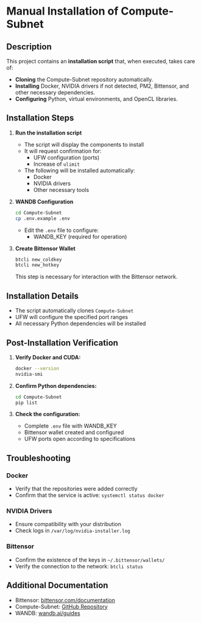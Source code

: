 # Manual Installation of Compute-Subnet

## Description
This project contains an **installation script** that, when executed, takes care of:
* **Cloning** the Compute-Subnet repository automatically.
* **Installing** Docker, NVIDIA drivers if not detected, PM2, Bittensor, and other necessary dependencies.
* **Configuring** Python, virtual environments, and OpenCL libraries.

## Installation Steps

1. **Run the installation script**
   * The script will display the components to install
   * It will request confirmation for:
     - UFW configuration (ports)
     - Increase of `ulimit`
   * The following will be installed automatically:
     - Docker
     - NVIDIA drivers
     - Other necessary tools

2. **WANDB Configuration**
   ```bash
   cd Compute-Subnet
   cp .env.example .env
   ```
   * Edit the `.env` file to configure:
     - WANDB_KEY (required for operation)

3. **Create Bittensor Wallet**
   ```bash
   btcli new_coldkey
   btcli new_hotkey
   ```
   This step is necessary for interaction with the Bittensor network.

## Installation Details
* The script automatically clones `Compute-Subnet`
* UFW will configure the specified port ranges
* All necessary Python dependencies will be installed

## Post-Installation Verification

1. **Verify Docker and CUDA:**
   ```bash
   docker --version
   nvidia-smi
   ```

2. **Confirm Python dependencies:**
   ```bash
   cd Compute-Subnet
   pip list
   ```

3. **Check the configuration:**
   * Complete `.env` file with WANDB_KEY
   * Bittensor wallet created and configured
   * UFW ports open according to specifications

## Troubleshooting

### Docker
* Verify that the repositories were added correctly
* Confirm that the service is active: `systemctl status docker`

### NVIDIA Drivers
* Ensure compatibility with your distribution
* Check logs in `/var/log/nvidia-installer.log`

### Bittensor
* Confirm the existence of the keys in `~/.bittensor/wallets/`
* Verify the connection to the network: `btcli status`

## Additional Documentation
* Bittensor: [bittensor.com/documentation](https://bittensor.com/documentation)
* Compute-Subnet: [GitHub Repository](https://github.com/opentensor/compute-subnet)
* WANDB: [wandb.ai/guides](https://wandb.ai/guides)